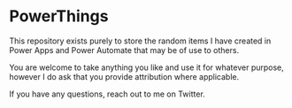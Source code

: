 # PowerThings
This repository exists purely to store the random items I have created in Power Apps and Power Automate that may be of use to others.

You are welcome to take anything you like and use it for whatever purpose, however I do ask that you provide attribution where applicable.

If you have any questions, reach out to me on Twitter.
